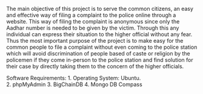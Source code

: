 The main objective of this project is to serve the common citizens, an easy and effective way of filing a complaint to the police online through a website.
This way of filing the complaint is anonymous since only the Aadhar number is needed to be given by the victim. Through this any individual can express their situation to the higher official without any fear. Thus the most important purpose of the project is to make easy for the common people to file a complaint without even coming to the police station which will avoid discrimination of people based of caste or religion by the policemen if they come in-person to the police station and find solution for their case by directly taking them to the concern of the higher officials.

Software Requirements:
        1.	Operating System: Ubuntu.        
        2.	phpMyAdmin
        3.	BigChainDB
        4.	Mongo DB Compass
        
